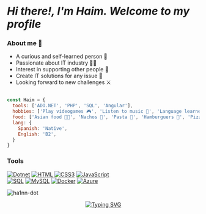 
<h1><i>Hi there!, I'm Haim. Welcome to my profile</i></h1>


### About me 👻
- A curious and self-learned person 🌱
- Passionate about IT industry 👨‍💻
- Interest in supporting other people 🤝
- Create IT solutions for any issue 🧰
- Looking forward to new challenges ⚔️
</br></br>


```javascript
const Haim = {
  tools: ['ADO.NET', 'PHP', 'SQL', 'Angular'],
  hobbies: ['Play videogames 🎮', 'Listen to music 🎵', 'Language learner ✨'],
  food: ['Asian food 🍜🍣', 'Nachos 🧀', 'Pasta 🍝', 'Hamburguers 🍔', 'Pizza 🍕'],
  lang: {
    Spanish: 'Native',
    English: 'B2',
  }
}
```


### Tools
[![Dotnet](https://img.shields.io/badge/.NET-512BD4?style=for-the-badge&logo=dotnet&logoColor=white)]()
[![HTML](https://img.shields.io/badge/HTML5-E34F26?style=for-the-badge&logo=html5&logoColor=white)]()
[![CSS3](https://img.shields.io/badge/CSS3-1572B6?style=for-the-badge&logo=css3&logoColor=white)]()
[![JavaScript](https://img.shields.io/badge/JavaScript-323330?style=for-the-badge&logo=javascript&logoColor=F7DF1E)]()
<br/>
[![SQL](https://img.shields.io/badge/Microsoft%20SQL%20Server-CC2927?style=for-the-badge&logo=microsoft%20sql%20server&logoColor=white)]()
[![MySQL](https://img.shields.io/badge/MySQL-005C84?style=for-the-badge&logo=mysql&logoColor=white)]()
[![Docker](https://img.shields.io/badge/Docker-2CA5E0?style=for-the-badge&logo=docker&logoColor=white)]()
[![Azure](https://img.shields.io/badge/microsoft%20azure-0089D6?style=for-the-badge&logo=microsoft-azure&logoColor=white)]()

<p><img src="https://github-readme-stats.vercel.app/api?username=hA1nn-dot&theme=highcontrast&show_icons=true&count_private=true" alt="ha1nn-dot" /></p>



<p align="center"><a href="https://git.io/typing-svg"><img src="https://readme-typing-svg.herokuapp.com?font=Arial&weight=100&size=14&duration=3000&pause=1000&color=A4A4A4&background=36306C00&center=true&vCenter=true&multiline=true&width=435&lines=It+is+during+our+darkest+moments+that+we+must+focus+to+see+the+light.;-+Aristotle" alt="Typing SVG" /></a>
</p>



  
  
  
